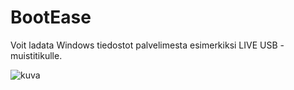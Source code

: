 # BootEase
Voit ladata Windows tiedostot palvelimesta esimerkiksi LIVE USB -muistitikulle.

![kuva](https://github.com/mazkdevf/BootEase/assets/79049205/d26e8748-c9a5-4225-89fd-b3cef7ba65d3)
